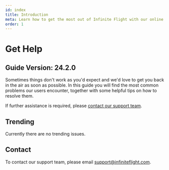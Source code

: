 ```yaml
---
id: index
title: Introduction
meta: Learn how to get the most out of Infinite Flight with our online documentation.
order: 1
---
```


# Get Help



## Guide Version: 24.2.0



Sometimes things don't work as you'd expect and we'd love to get you back in the air as soon as possible. In this guide you will find the most common problems our users encounter, together with some helpful tips on how to resolve them.



If further assistance is required, please [contact our support team](mailto:support@infiniteflight.com).



## Trending

Currently there are no trending issues.



## Contact

To contact our support team, please email [support@infiniteflight.com](mailto:support@infiniteflight.com).

